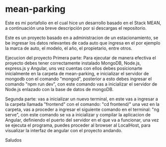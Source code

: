 # mean-parking
Este es mi portafolio en el cual hice un desarrollo basado en el Stack MEAN, a continuación una breve descripción por si descargas el repositorio.

Este es un proyecto basado en a administracion de un estacionamiento, se be ingresar los datos relevantes de cada auto que ingresa en el por ejemplo la marca de auto, el modelo, el año, el propietario, entre otros.

Ejecucion del proyecto
Primera parte:
Para ejecutar de manera efectiva el proyecto debes tener correctamente instalado MongoDB, Node.js, express.js y Angular, uns vez cuentas con ellos
debes posicionarte inicialmente en la carpeta de mean-parking, e inicializar el servidor de mongodb con el comando "mongod", posterior a esto debes ingresar el comando "npm run dev",
con este comando vas a inicializar el servidor de Node.js enlazado con la base de datos de mongoDB.

Segunda parte: 
vas a inicializar un nuevo terminal, en este vas a ingresar a la carpeta llamada "frontend" con el comando: "cd frontend/" una vez en la carpeta, vas a proceder a ingresar el 
siguiente comando en el terminal: "ng serve", con este comando se va a inicializar y compilar la aplicacion de Angular, definiendo el puerto del servidor en el que va a funcionar,
una vez se ejecuta el programa, puedes proceder al browser al LocalHost, para visualizar la interfaz de angular con el proyecto andando.

Saludos
